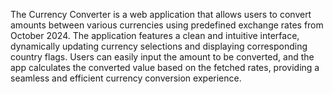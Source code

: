 The Currency Converter is a web application that allows users to convert amounts between various currencies using predefined exchange rates from October 2024. The application features a clean and intuitive interface, dynamically updating currency selections and displaying corresponding country flags. Users can easily input the amount to be converted, and the app calculates the converted value based on the fetched rates, providing a seamless and efficient currency conversion experience.
